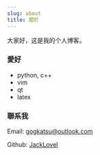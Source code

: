 ```yaml
---
slug: about
title: 關於
---
```


大家好，这是我的个人博客。

### 愛好
- python, c++
- vim
- qt 
- latex

### 聯系我
Email: gogkatsu@outlook.com

Github: [JackLovel](https://github.com/JackLovel)

